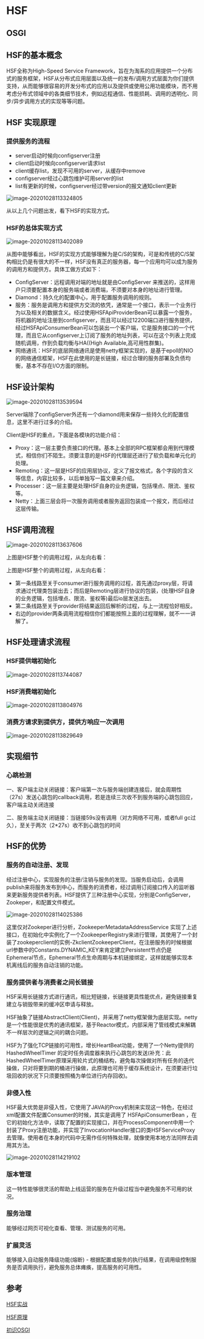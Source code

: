 # HSF



## OSGI





## HSF的基本概念

HSF全称为High-Speed Service Framework，旨在为淘系的应用提供一个分布式的服务框架，HSF从分布式应用层面以及统一的发布/调用方式层面为你们提供支持，从而能够很容易的开发分布式的应用以及提供或使用公用功能模块，而不用考虑分布式领域中的各类细节技术，例如远程通信、性能损耗、调用的透明化、同步/异步调用方式的实现等等问题。





## HSF 实现原理



### 提供服务的流程 

- server启动时候向configserver注册
- client启动时候向configserver请求list
- client缓存list，发现不可用的server，从缓存中remove
- configserver经过心跳包维护可用server的list
- list有更新的时候，configserver经过带version的报文通知client更新

![image-20201028113324805](https://tva1.sinaimg.cn/large/0081Kckwgy1gk4w4wrzf5j30ql063n0d.jpg)

从以上几个问题出发，看下HSF的实现方式。





### HSF的总体实现方式

![image-20201028113402089](https://tva1.sinaimg.cn/large/0081Kckwgy1gk4w5jvqtnj30qp0dygsl.jpg)

从图中能够看出，HSF的实现方式能够理解为是C/S的架构，可是和传统的C/S架构相比仍是有很大的不一样，HSF没有真正的服务器，每一个应用均可以成为服务的调用方和提供方。具体工做方式如下：

- ConfigServer：远程调用对端的地址就是由ConfigServer 来推送的，这样用户只须要配置本身的服务端或者消费端，不须要对本身的地址进行管理。
- Diamond：持久化的配置中心，用于配置服务调用的规则。
- 服务：服务是调用方和提供方交流的依凭，通常是一个接口，表示一个业务行为以及相关的数据含义。经过使用HSFApiProviderBean可以暴露一个服务，将机器的地址注册到configserver，而且可以经过12200端口进行服务提供，经过HSFApiConsumerBean可以包装出一个客户端，它是服务接口的一个代理，而且它从configserver上订阅了服务的地址列表，可以在这个列表上完成随机调用，作到负载均衡与HA((High Available,高可用性群集)。
- 网络通讯：HSF的底层网络通讯是使用netty框架实现的，是基于epoll的NIO的网络通信框架，HSF在此使用的是长链接，经过合理的服务部署及负债均衡，基本不存在I/O方面的限制。







## HSF设计架构

![image-20201028113539594](https://tva1.sinaimg.cn/large/0081Kckwgy1gk4w78nd46j30jo0a8q4x.jpg)

Server端除了configServer外还有一个diamond用来保存一些持久化的配置信息，这里不进行过多的介绍。

Client是HSF的重点，下面是各模块的功能介绍：

- Proxy：这一层主要负责接口的代理。基本上全部的RPC框架都会用到代理模式，相信你们不陌生。须要注意的是HSF的代理层还进行了软负载和单元化的处理。
- Remoting：这一层是HSF的应用层协议，定义了报文格式，各个字段的含义等信息，内容比较多，以后单独写一篇文章来介绍。
- Processer：这一层主要是处理HSF自身的业务逻辑，包括埋点、限流、鉴权等。
- Netty：上面三层会将一次服务调用或者服务返回包装成一个报文，而后经过这层传输。





## HSF调用流程

![image-20201028113637606](https://tva1.sinaimg.cn/large/0081Kckwgy1gk4w88nh6hj30jz07qjsz.jpg)

上图是HSF整个的调用过程，从左向右看：

上图是HSF整个的调用过程，从左向右看：

- 第一条线路至关于consumer进行服务调用的过程，首先通过proxy层，将请求通过代理类包装出去；而后是Remoting层进行协议的包装，(处理HSF自身的业务逻辑，包括埋点、限流、鉴权等)最后io层发送出去。
- 第二条线路至关于provider将结果返回后解析的过程，与上一流程恰好相反。
- 右边的provider两条调用流程相信你们都能按照上面的过程理解，就不一一讲解了。







## HSF处理请求流程



### HSF提供端初始化

![image-20201028113744087](https://tva1.sinaimg.cn/large/0081Kckwgy1gk4w9ecqf0j30j80egjus.jpg)





### HSF消费端初始化

![image-20201028113804976](https://tva1.sinaimg.cn/large/0081Kckwgy1gk4w9rf3vlj30j00e9dji.jpg)





### 消费方请求到提供方，提供方响应一次调用

![image-20201028113829649](https://tva1.sinaimg.cn/large/0081Kckwgy1gk4wa6wgdaj30km0afdkc.jpg)







## 实现细节



### 心跳检测

一、客户端主动关闭链接：客户端第一次与服务端创建连接后，就会周期性（27s）发送心跳包的callback调用，若是连续三次收不到服务端的心跳包回应，客户端主动关闭连接

二、服务端主动关闭链接：当链接59s没有调用（对方网络不可用，或者full gc过久），至关于两次（2*27s）收不到心跳包的时间







## HSF的优势



### 服务的自动注册、发现

经过注册中心，实现服务的注册/注销与服务的发现。当服务启动后，会调用publish来将服务发布到中心，而服务的消费者，经过调用订阅接口传入的监听器来更新服务提供者列表。HSF提供了三种注册中心实现，分别是ConfigServer，Zookeper，和配置文件模式。

![image-20201028114025386](https://tva1.sinaimg.cn/large/0081Kckwgy1gk4wc73tvfj30sj0bxtf5.jpg)

这里仅对Zookeper进行分析，ZookeeperMetadataAddressService 实现了上述接口，在初始化中实例化了一个ZookeeperRegistry来进行管理，其使用了一个封装了zookeperclient的实例-ZkclientZookeeperClient，在注册服务的时候根据url参数中的Constants.DYNAMIC_KEY来肯定建立Persistent节点仍是Ephemeral节点，Ephemeral节点生命周期与本机链接绑定，这样就能够实现本机离线后的服务自动注销的功能。





### 服务提供者与消费者之间长链接

HSF采用长链接方式进行通讯，相比短链接，长链接更具性能优点，避免链接重复建立与销毁带来的缓冲区申请与释放。

HSF抽象了链接AbstractClient(Client)，并采用了netty框架做为底层实现。netty是一个性能很是优秀的通讯框架，基于Reactor模式，内部采用了管线模式来解耦不一样层次的逻辑之间的耦合问题。

HSF为了强化TCP链接的可用性，增长HeartBeat功能，使用了一个Netty提供的 HashedWheelTimer 的定时任务调度器来执行心跳包的发送(补充：此HashedWheelTimer原理采用轮片式的桶结构，避免每次操做对所有任务的迭代操做，只对将要到期的桶进行操做，此原理也可用于缓存系统设计，在须要进行垃圾回收的状况下只须要按照桶为单位进行内存回收)。





### 非侵入性

HSF最大优势是非侵入性，它使用了JAVA的Proxy机制来实现这一特色，在经过xml配置文件配置Consumer的时候，其实是调用了 HSFApiConsumerBean ，在它的初始化方法中，读取了配置的实现接口，并在ProcessComponent中用一个封装了Proxy注册功能，并实现了InvocationHandler接口的类HSFServiceProxy去管理。使用者在本身的代码中无需作任何特殊处理，就像使用本地方法同样去调用其方法。

![image-20201028114219102](https://tva1.sinaimg.cn/large/0081Kckwgy1gk4we6h78wj30t80een95.jpg)





### 版本管理

这一特性能够很灵活的帮助上线运营的服务在升级过程当中避免服务不可用的状况。



### 服务治理

能够经过网页可视化查看、管理、测试服务的可用。



### 扩展灵活

能够接入自动服务降级功能(熔断) - 根据配置或服务的执行结果，在调用级控制服务是否调用执行，避免服务总体瘫痪，提高服务的可用性。















## 参考

[HSF实战](https://blog.csdn.net/tang_MrTang/article/details/80779199)

[HSF原理](https://www.shangmayuan.com/a/300a16e4a5234d8a9b19a4e0.html)

[初识OSGI](https://blog.csdn.net/acmman/article/details/50848595)